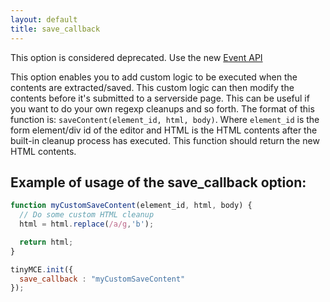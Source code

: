 ```yaml
---
layout: default
title: save_callback
---
```


This option is considered deprecated. Use the new [Event API](https://www.tiny.cloud/docs-3x/api/class_tinymce.Editor.html/)

This option enables you to add custom logic to be executed when the contents are extracted/saved. This custom logic can then modify the contents before it's submitted to a serverside page. This can be useful if you want to do your own regexp cleanups and so forth. The format of this function is: `saveContent(element_id, html, body)`. Where `element_id` is the form element/div id of the editor and HTML is the HTML contents after the built-in cleanup process has executed. This function should return the new HTML contents.

## Example of usage of the save_callback option:

```js
function myCustomSaveContent(element_id, html, body) {
  // Do some custom HTML cleanup
  html = html.replace(/a/g,'b');

  return html;
}

tinyMCE.init({
  save_callback : "myCustomSaveContent"
});
```
